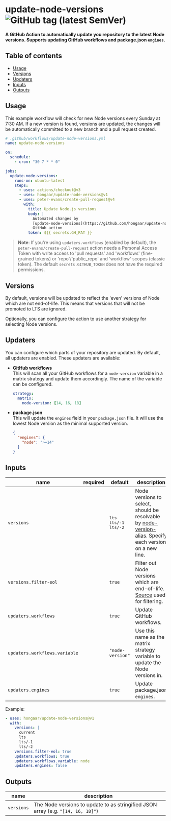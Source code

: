 # update-node-versions ![GitHub tag (latest SemVer)](https://img.shields.io/github/v/tag/hongaar/update-node-versions?label=latest%20version&sort=semver)

**A GitHub Action to automatically update you repository to the latest Node
versions. Supports updating GitHub workflows and package.json `engines`.**

## Table of contents

<!-- START doctoc generated TOC please keep comment here to allow auto update -->
<!-- DON'T EDIT THIS SECTION, INSTEAD RE-RUN doctoc TO UPDATE -->

- [Usage](#usage)
- [Versions](#versions)
- [Updaters](#updaters)
- [Inputs](#inputs)
- [Outputs](#outputs)

<!-- END doctoc generated TOC please keep comment here to allow auto update -->

## Usage

This example workflow will check for new Node versions every Sunday at 7:30 AM.
If a new version is found, versions are updated, the changes will be
automatically committed to a new branch and a pull request created.

```yaml
# .github/workflows/update-node-versions.yml
name: update-node-versions

on:
  schedule:
    - cron: "30 7 * * 0"

jobs:
  update-node-versions:
    runs-on: ubuntu-latest
    steps:
      - uses: actions/checkout@v3
      - uses: hongaar/update-node-versions@v1
      - uses: peter-evans/create-pull-request@v4
        with:
          title: Update Node.js versions
          body: |
            Automated changes by
            [update-node-versions](https://github.com/hongaar/update-node-versions)
            GitHub action
          token: ${{ secrets.GH_PAT }}
```

> **Note**: If you're using `updaters.workflows` (enabled by default), the
> `peter-evans/create-pull-request` action needs a Personal Access Token with
> write access to 'pull requests' and 'workflows' (fine-grained tokens) or
> 'repo'/'public_repo' and 'workflow' scopes (classic token). The default
> `secrets.GITHUB_TOKEN` does not have the required permissions.

## Versions

By default, versions will be updated to reflect the 'even' versions of Node
which are not end-of-life. This means that versions that will not be promoted to
LTS are ignored.

Optionally, you can configure the action to use another strategy for selecting
Node versions.

## Updaters

You can configure which parts of your repository are updated. By default, all
updaters are enabled. These updaters are available:

- **GitHub workflows**  
  This will scan all your GitHub workflows for a `node-version` variable in a
  matrix strategy and update them accordingly. The name of the variable can be
  configured.
  ```yaml
  strategy:
    matrix:
      node-version: [14, 16, 18]
  ```
- **package.json**  
  This will update the `engines` field in your `package.json` file. It will use
  the lowest Node version as the minimal supported version.
  ```json
  {
    "engines": {
      "node": ">=14"
    }
  }
  ```

## Inputs

| name                          | required | default                              | description                                                                                                                                                  |
| ----------------------------- | -------- | ------------------------------------ | ------------------------------------------------------------------------------------------------------------------------------------------------------------ |
| `versions`                    |          | <pre>lts<br/>lts/-1<br/>lts/-2</pre> | Node versions to select, should be resolvable by [node-version-alias](https://www.npmjs.com/package/node-version-alias). Specify each version on a new line. |
| `versions.filter-eol`         |          | `true`                               | Filter out Node versions which are end-of-life. [Source](https://github.com/nodejs/Release/blob/main/schedule.json) used for filtering.                      |
| `updaters.workflows`          |          | `true`                               | Update GitHub workflows.                                                                                                                                     |
| `updaters.workflows.variable` |          | `"node-version"`                     | Use this name as the matrix strategy variable to update the Node versions in.                                                                                |
| `updaters.engines`            |          | `true`                               | Update package.json `engines`.                                                                                                                               |

Example:

```yaml
- uses: hongaar/update-node-versions@v1
  with:
    versions: |
      current
      lts
      lts/-1
      lts/-2
    versions.filter-eol: true
    updaters.workflows: true
    updaters.workflows.variable: node
    updaters.engines: false
```

## Outputs

| name       | description                                                                      |
| ---------- | -------------------------------------------------------------------------------- |
| `versions` | The Node versions to update to as stringified JSON array (e.g. `"[14, 16, 18]"`) |

